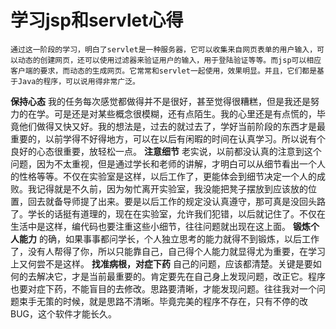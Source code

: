 # 学习jsp和servlet心得

	通过这一阶段的学习，明白了servlet是一种服务器，它可以收集来自网页表单的用户输入，可以动态的创建网页，还可以使用过滤器来验证用户的输入，用于登陆验证等等。而jsp可以相应客户端的要求，而动态的生成网页。它常常和servlet一起使用，效果明显。并且，它们都是基于Java的程序，可以说用得非常广泛。
**保持心态**
	我的任务每次感觉都做得并不是很好，甚至觉得很糟糕，但是我还是努力的在学。可是还是对某些概念很模糊，还有点陌生。我的心里还是有点慌的，毕竟他们做得又快又好。我的想法是，过去的就过去了，学好当前阶段的东西才是最重要的，以前学得不好得地方，可以在以后有闲暇的时间在认真学习。所以说有个良好的心态很重要，放轻松一点。
**注意细节**
	老实说，以前都没认真的注意到这个问题，因为不太重视，但是通过学长和老师的讲解，才明白可以从细节看出一个人的性格等等。不仅在实验室是这样，以后工作了，更能体会到细节决定一个人的成败。我记得就是不久前，因为匆忙离开实验室，我没能把凳子摆放到应该放的位置，回去就备导师提了出来。要是以后工作的规定没认真遵守，那可真是没回头路了。学长的话挺有道理的，现在在实验室，允许我们犯错，以后就记住了。不仅在生活中是这样，编代码也要注重这些小细节，往往问题就出现在这上面。
**锻炼个人能力**
	的确，如果事事都问学长，个人独立思考的能力就得不到锻炼，以后工作了，没有人帮得了你，所以只能靠自己，自己得个人能力就显得尤为重要，在学习上又何尝不是这样。
**找准病根，对症下药**
	自己的问题，应该都清楚。关键是要如何的去解决它，才是当前最重要的。肯定要先在自己身上发现问题，改正它。程序也要对症下药，不能盲目的去修改。思路要清晰，才能发现问题。往往我对一个问题束手无策的时候，就是思路不清晰。毕竟完美的程序不存在，只有不停的改BUG，这个软件才能长久。
